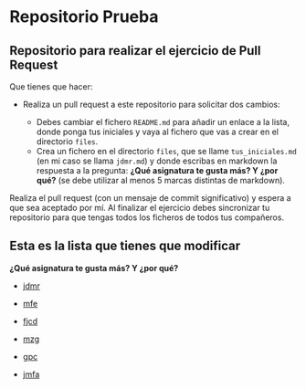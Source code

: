 # Repositorio Prueba

## Repositorio para realizar el ejercicio de Pull Request

Que tienes que hacer:

* Realiza un pull request a este repositorio para solicitar dos cambios:

    * Debes cambiar el fichero `README.md` para añadir un enlace a la lista, donde ponga tus iniciales y vaya al fichero que vas a crear en el directorio `files`.
    * Crea un  fichero en el directorio `files`, que se llame `tus_iniciales.md` (en mi caso se llama `jdmr.md`) y donde escribas en markdown la respuesta a la pregunta: **¿Qué asignatura te gusta más? Y ¿por qué?** (se debe utilizar al menos 5 marcas distintas de markdown).

Realiza el pull request (con un mensaje de commit significativo) y espera a que sea aceptado por mí. Al finalizar el ejercicio debes sincronizar tu repositorio para que tengas todos los ficheros de todos tus compañeros.

## Esta es la lista que tienes que modificar

**¿Qué asignatura te gusta más? Y ¿por qué?**

* [jdmr](files/jdmr.md)

* [mfe](files/mfe.md)

* [fjcd](files/fjcd.md)

* [mzg](files/mzg.md)

* [gpc](files/gpc.md)

* [jmfa](files/jmfa.md)

